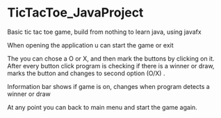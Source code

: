 # TicTacToe_JavaProject
Basic tic tac toe game, build from nothing to learn java, using javafx

When opening the application u can start the game or exit

The you can chose a O or X, and then mark the buttons by clicking on it.
After every button click program is checking if there is a winner or draw, marks the button and changes to second option (O/X) .

Information bar shows if game is on, changes when program detects a winner or draw

At any point you can back to main menu and start the game again.
